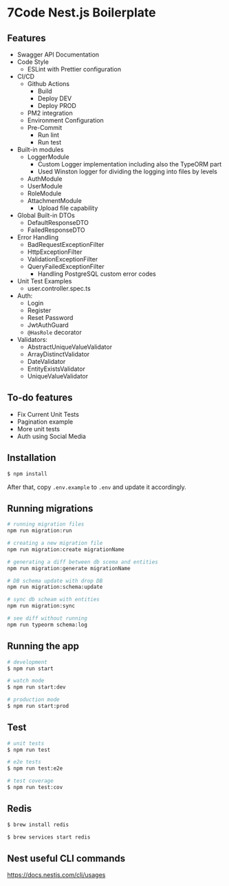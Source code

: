 # 7Code Nest.js Boilerplate

## Features

* Swagger API Documentation 
* Code Style
    * ESLint with Prettier configuration
* CI/CD
    * Github Actions 
        * Build
        * Deploy DEV
        * Deploy PROD
    * PM2 integration
    * Environment Configuration
    * Pre-Commit
        * Run lint
        * Run test
* Built-in modules
    * LoggerModule
        * Custom Logger implementation including also the TypeORM part
        * Used Winston logger for dividing the logging into files by levels
    * AuthModule
    * UserModule
    * RoleModule
    * AttachmentModule
        * Upload file capability
* Global Built-in DTOs
    * DefaultResponseDTO
    * FailedResponseDTO
* Error Handling
    * BadRequestExceptionFilter
    * HttpExceptionFilter
    * ValidationExceptionFilter
    * QueryFailedExceptionFilter
        * Handling PostgreSQL custom error codes
* Unit Test Examples
    * user.controller.spec.ts
* Auth:
    * Login
    * Register
    * Reset Password
    * JwtAuthGuard
    * `@HasRole` decorator
* Validators: 
    * AbstractUniqueValueValidator
    * ArrayDistinctValidator
    * DateValidator
    * EntityExistsValidator
    * UniqueValueValidator

## To-do features
* Fix Current Unit Tests
* Pagination example
* More unit tests 
* Auth using Social Media

## Installation

```bash
$ npm install
```

After that, copy `.env.example` to `.env` and update it accordingly.

## Running migrations
```bash
# running migration files
npm run migration:run

# creating a new migration file 
npm run migration:create migrationName

# generating a diff between db scema and entities
npm run migration:generate migrationName

# DB schema update with drop DB
npm run migration:schema:update

# sync db scheam with entities
npm run migration:sync

# see diff without running
npm run typeorm schema:log
```

## Running the app

```bash
# development
$ npm run start

# watch mode
$ npm run start:dev

# production mode
$ npm run start:prod
```

## Test

```bash
# unit tests
$ npm run test

# e2e tests
$ npm run test:e2e

# test coverage
$ npm run test:cov
```

## Redis 

```bash
$ brew install redis

$ brew services start redis
```

## Nest useful CLI commands
https://docs.nestjs.com/cli/usages
